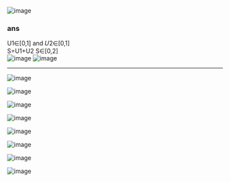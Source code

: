 ![image](https://github.com/user-attachments/assets/2b6cd843-9dd2-4d74-bf97-f0bc2e13603e)  
### ans  
U1∈[0,1] and 𝑈2∈[0,1]  
S=U1+U2 S∈[0,2]  
![image](https://github.com/user-attachments/assets/1a778826-d6a2-414c-baa7-7603941670ce)
![image](https://github.com/user-attachments/assets/9f4c6d82-731c-4f45-8ca8-cc62d43aa72c)
_______________________________________
![image](https://github.com/user-attachments/assets/b048af68-ced2-47b3-9657-bdccc18bdeb6)

![image](https://github.com/user-attachments/assets/5bcefa9f-c02e-4841-a8bb-1edc78fa1658)

![image](https://github.com/user-attachments/assets/93066e6e-8680-4f66-b6f2-060a6510cb2a)

![image](https://github.com/user-attachments/assets/69935fd1-6b6e-4835-ad11-05bc5a317680)

![image](https://github.com/user-attachments/assets/32f7a0b5-28e3-4025-964b-21c51fd22923)

![image](https://github.com/user-attachments/assets/29fb941c-496d-4635-81fb-3dab8152fd8c)

![image](https://github.com/user-attachments/assets/8830632c-c1b5-4fed-8e43-cacc1995b762)

![image](https://github.com/user-attachments/assets/b4f54568-c6c7-4ee8-a1af-eb8dbd7684d5)
